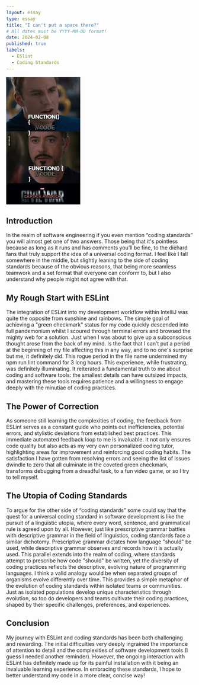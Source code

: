 ```yaml
---
layout: essay
type: essay
title: "I can't put a space there?"
# All dates must be YYYY-MM-DD format!
date: 2024-02-08
published: true
labels:
  - ESlint
  - Coding Standards
---
```


<img width="200px" 
     class="rounded float-start pe-4" 
     src="../img/6b02fc5b24efeb3abfe1b2591de2531952a8d0bd.jpg" >

## Introduction
In the realm of software engineering if you even mention “coding standards” you will almost get one of two answers. Those being that it's pointless because as long as it runs and has comments you’ll be fine, to the diehard fans that truly support the idea of a universal coding format. I feel like I fall somewhere in the middle, but slightly leaning to the side of coding standards because of the obvious reasons, that being more seamless teamwork and a set format that everyone can conform to, but I also understand why people might not agree with that.

## My Rough Start with ESLint

The integration of ESLint into my development workflow within IntelliJ was quite the opposite from sunshine and rainbows. The simple goal of achieving a "green checkmark" status for my code quickly descended into full pandemonium whilst  I scoured through terminal errors and browsed the mighty web for a solution. Just when I was about to give up a subconscious thought arose from the back of my mind. Is the fact that I can’t put a period at the beginning of my file affecting this in any way, and to no one's surprise but me, it definitely did. This rogue period in the file name undermined my npm run lint command for 3 long hours. This experience, while frustrating, was definitely illuminating. It reiterated a fundamental truth to me about coding and software tools: the smallest details can have outsized impacts, and mastering these tools requires patience and a willingness to engage deeply with the minutiae of coding practices.

## The Power of Correction

As someone still learning the complexities of coding, the feedback from ESLint serves as a constant guide who points out inefficiencies, potential errors, and stylistic deviations from established best practices. This immediate automated feedback loop to me is invaluable. It not only ensures code quality but also acts as my very own personalized coding tutor, highlighting areas for improvement and reinforcing good coding habits. The satisfaction I have gotten from resolving errors and seeing the list of issues dwindle to zero that all culminate in the coveted green checkmark, transforms debugging from a dreadful task, to a fun video game, or so I try to tell myself.

## The Utopia of Coding Standards

To argue for the other side of “coding standards” some could say that the quest for a universal coding standard in software development is like the pursuit of a linguistic utopia, where every word, sentence, and grammatical rule is agreed upon by all. However, just like prescriptive grammar battles with descriptive grammar in the field of linguistics, coding standards face a similar dichotomy. Prescriptive grammar dictates how language "should" be used, while descriptive grammar observes and records how it is actually used. This parallel extends into the realm of coding, where standards attempt to prescribe how code "should" be written, yet the diversity of coding practices reflects the descriptive, evolving nature of programming languages. I think a valid analogy would be when separated groups of organisms evolve differently over time. This provides a simple metaphor of the evolution of coding standards within isolated teams or communities. Just as isolated populations develop unique characteristics through evolution, so too do developers and teams cultivate their coding practices, shaped by their specific challenges, preferences, and experiences.

## Conclusion
My journey with ESLint and coding standards has been both challenging and rewarding. The initial difficulties very deeply ingrained the importance of attention to detail and the complexities of software development tools (I guess I needed another reminder). However, the ongoing interaction with ESLint has definitely made up for its painful installation with it being an invaluable learning experience. In embracing these standards, I hope to better understand my code in a more clear, concise way!
